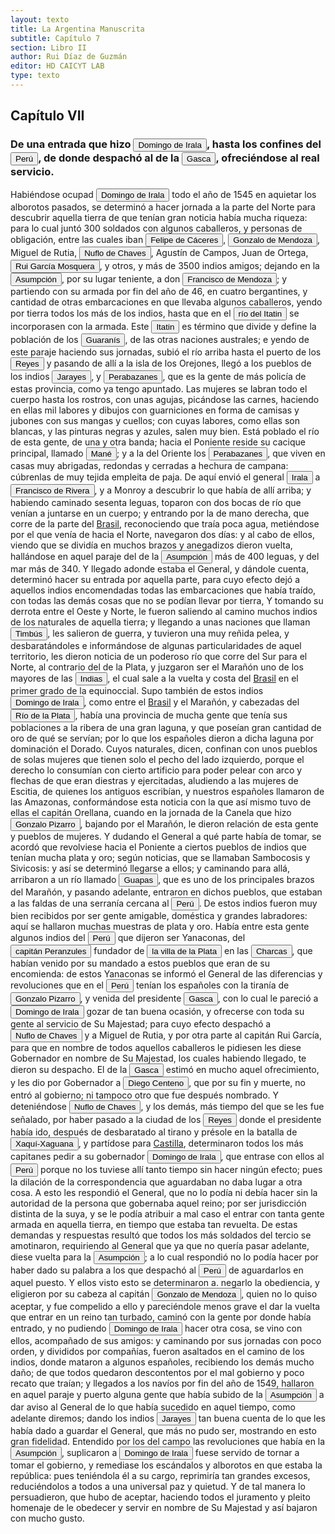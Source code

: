 ```yaml
---
layout: texto
title: La Argentina Manuscrita
subtitle: Capítulo 7
section: Libro II
author: Rui Díaz de Guzmán
editor: HD CAICYT LAB
type: texto
---
```


## Capítulo VII

### De una entrada que hizo <button class="balloon" data-balloon-pos="up" data-balloon-length="large" data-balloon="Domingo Martínez de Irala (Vergara de la Hermandad de Guipúzcoa, Corona de Castilla, 1509 - Asunción del Paraguay, Virreinato del Perú, 3 de octubre de 1556) fue un conquistador, explorador y colonizador español que como lugarteniente de Juan de Ayolas quien lo nombrara interinamente hasta que regresara como teniente de gobernador de La Candelaria en 1537, luego lo sería de hecho, y posteriormente elegido por el pueblo según real cédula, como teniente de gobernador general de Asunción.Ocupó tres veces el cargo de gobernador interino del Río de la Plata y del Paraguay, en los períodos de 1539 a 1542, de 1544 hasta 1548 y por último desde 1549. El emperador Carlos V lo nombraría definitivamente como titular en el cargo gubernamental en el año 1555, que lo ostentaría hasta su fallecimiento.En 1543 fundó en el Chaco Boreal el Puerto de los Reyes, a orillas del río Paraguay y del pantano de los Jarayes, sobre las costas de la laguna La Gaiba. Avellaneda, Mercedes; Perusset, Macarena, &quot;Irala, el primer estratega del Plata&quot;, en Historia Paraguaya. Anuario de la Academia Paraguaya de la Historia, vol. XLVI, 2006, pp. 319-363.Lafuente Machain, Ricardo, El gobernador Domingo de Irala, Asunción, Academia Paraguaya de la Historia, 2005 [1939].">Domingo de Irala</button>, hasta los confines del <a href="https://recogito.pelagios.org/document/wzqxhk0h3vpikm/part/1/edit#6fa27060-60d4-4790-8216-a9d24723ee8b" target="_blank"><button class="balloon" data-balloon-pos="up" data-balloon-length="large" data-balloon="Entendido como virreinato del Perú.">Perú</button></a>, de donde despachó al de la <button class="balloon" data-balloon-pos="up" data-balloon-length="large" data-balloon="Pedro de la Gasca o bien Pedro Lagasca (Navarregadilla de Ávila, Corona de Castilla, agosto de 1493 – Sigüenza de Guadalajara, Corona de España, 13 de noviembre de 1567) era un sacerdote, funcionario, diplomático y militar español del siglo XVI que fue nombrado caballero de la Orden de Santiago y consejero del Tribunal del Santo Oficio. Fue designado en 1546 como presidente de la Real Audiencia de Lima con la misión de acabar con la rebelión de Gonzalo Pizarro en el Virreinato del Perú, cumpliendo cabalmente su cometido, y ha pasado a la historia con el apelativo de Pacificador. Hizo luego un ordenamiento general del territorio y culminó su brillante carrera como obispo de Palencia desde 1550 y luego de Sigüenza desde 1561 hasta su fallecimiento.">Gasca</button>, ofreciéndose al real servicio.


Habiéndose ocupad <button class="balloon" data-balloon-pos="up" data-balloon-length="large" data-balloon="Domingo Martínez de Irala (Vergara de la Hermandad de Guipúzcoa, Corona de Castilla, 1509 - Asunción del Paraguay, Virreinato del Perú, 3 de octubre de 1556) fue un conquistador, explorador y colonizador español que como lugarteniente de Juan de Ayolas quien lo nombrara interinamente hasta que regresara como teniente de gobernador de La Candelaria en 1537, luego lo sería de hecho, y posteriormente elegido por el pueblo según real cédula, como teniente de gobernador general de Asunción.Ocupó tres veces el cargo de gobernador interino del Río de la Plata y del Paraguay, en los períodos de 1539 a 1542, de 1544 hasta 1548 y por último desde 1549. El emperador Carlos V lo nombraría definitivamente como titular en el cargo gubernamental en el año 1555, que lo ostentaría hasta su fallecimiento.En 1543 fundó en el Chaco Boreal el Puerto de los Reyes, a orillas del río Paraguay y del pantano de los Jarayes, sobre las costas de la laguna La Gaiba. Avellaneda, Mercedes; Perusset, Macarena, &quot;Irala, el primer estratega del Plata&quot;, en Historia Paraguaya. Anuario de la Academia Paraguaya de la Historia, vol. XLVI, 2006, pp. 319-363.Lafuente Machain, Ricardo, El gobernador Domingo de Irala, Asunción, Academia Paraguaya de la Historia, 2005 [1939].">Domingo de Irala</button> todo el año de 1545 en aquietar los alborotos pasados, se determinó a hacer jornada a la parte del Norte para descubrir aquella tierra de que tenían gran noticia había mucha riqueza: para lo cual juntó 300 soldados con algunos caballeros, y personas de obligación, entre las cuales iban <button class="balloon" data-balloon-pos="up" data-balloon-length="large" data-balloon="Felipe de Cáceres (n. Madrid, ca. 1538) fueun conquistador, explorador y colonizador español.Se desempeñó como gobernador interino del Ríode la Plata y del Paraguay, con sede en Asunción,entre el 11 de diciembre de 1568 hasta el 14 dejulio de 1572.">Felipe de Cáceres</button>, <button class="balloon" data-balloon-pos="up" data-balloon-length="large" data-balloon="Gonzalo de Mendoza nace en Baeza entre 1511-1515. Muere el 21 de julio de 1558. Parte para el Nuevo Mundo desde el puerto de Sanlúcar de Barrameda en 1535, en la nao capitana La Magdalena, con Pedro de Mendoza, Adelantado del Río de la Plata. Co-fundador de la ciudad de Asunción, en Paraguay, en 1537. Participó como elector en la creación de su cabildo y regimiento, a la vieja usanza de los de las ciudades de Castilla. Participó, entre muchas, en la expedición que, en 1547, partiendo de Asunción para la Sierra de la Plata de los Mayas, abrió el camino hasta el Perú. Fue Gobernador del Río de la Plata tras la muerte de Domingo de Irala, en 1556.">Gonzalo de Mendoza</button>, Miguel de Rutia, <button class="balloon" data-balloon-pos="up" data-balloon-length="large" data-balloon="Ñuflo de Chaves o menos conocido como Nufrio de Chávez (Cáceres de la Extremadura leonesa, Corona de España, 1518 – aldea Mitimi de la laguna de los Xarayes, gobernación de Santa Cruz de la Sierra del Virreinato del Perú, 3 de octubre de 1568) era un explorador y conquistador español, conocido por sus exploraciones del actual territorio del Paraguay y la zona suroriental de la actual Bolivia y por haber fundado la ciudad de Santa Cruz de la Sierra en 1561. Fue el continuador de la política colonizadora de Domingo Martínez de Irala.Su actividad permitió extender la colonización por esas regiones. Fue el primer hombre que atravesó el continente, partiendo del Atlántico al Pacífico, para lograr la conquista del centro de América meridional. Su temprana muerte no supuso la interrupción de la actividad conquistadora de todo el territorio que hoy conforma esa extensa comarca, porque su legado quedó en las gentes de la vieja ciudad, quienes extendieron su cultura por todo lo que hoy se conoce como el Oriente Boliviano.">Nuflo de Chaves</button>, Agustín de Campos, Juan de Ortega, <button class="balloon" data-balloon-pos="up" data-balloon-length="large" data-balloon="Navegante y colonizador español nacido en 1501. Viajó en compañía de Sebastián Caboto. Recorrió el territorio del Paraguay y los términos vecinos y se hizo de grandes riquezas.  Descubrió un gran rio al que llamó Rio de Plata, nombre con que se conoce actualmente y pensó que era el paso para llegar al Gran Mar que estaba al otro lado del extenso territorio: el Oceano Pacífico.">Rui García Mosquera</button>, y otros, y más de 3500 indios amigos; dejando en la <a href="https://recogito.pelagios.org/document/wzqxhk0h3vpikm/part/1/edit#82c53700-12aa-46bf-acfd-746496c3f45f" target="_blank"><button class="balloon" data-balloon-pos="up" data-balloon-length="large" data-balloon="Asunción del Paraguay.">Asumpción</button></a>, por su lugar teniente, a don <button class="balloon" data-balloon-pos="up" data-balloon-length="large" data-balloon="Don Francisco de Mendoza (n. 1515-1547), capitán de la caballería. Sus actuaciones incluyen haber mediado entre Domingo de Irala y Ruiz Galán en 1537 y 1539, participado en la represión del levantamiento de cacique guarambarense Aracaré y ser parte de la facción de Domingo de Irala contra la de Cabeza de Vaca en 1545. De hecho, sirvió como teniente de gobernador bajo su administración cuando Irala condujo una entrada al Chaco en 1547. En esta circunstancia, los partidarios de Cabeza de Vaca recusaron su nombramiento y tras haber instaurado a Diego de Abreu como gobernador, ejecutaron a Mendoza.">Francisco de Mendoza</button>; y partiendo con su armada por fin del año de 46, en cuatro bergantines, y cantidad de otras embarcaciones en que llevaba algunos caballeros, yendo por tierra todos los más de los indios, hasta que en el <a href="https://recogito.pelagios.org/document/wzqxhk0h3vpikm/part/1/edit#70e7dab8-a8de-4d98-8a01-a4e73d452824" target="_blank"><button class="balloon" data-balloon-pos="up" data-balloon-length="large" data-balloon="Itatin. Río que divide los Guaranís de las demás naciones australes. Este río se forma en la cordillera de Amambay, y se pierde en el río Paraguay, al norte del Pan de Azúcar. Azara en sus mapas le da el nombre de Río Blanco, que no corresponde a la palabra guaraní, cuya significación es más bien campo pedregoso. Pero el río ha tomado el nombre del país a que pertenece. Por lo que dice el autor, este río demarcaba el territorio de los Guaranís al norte, y los separaba de los Xarayes u Orejones, cuyo origen era distinto. Esta indicación nos parece exacta, aunque nos falten datos positivos para confirmarla.">río del Itatin</button></a> se incorporasen con la armada. Este <a href="https://recogito.pelagios.org/document/wzqxhk0h3vpikm/part/1/edit#2bc00f4c-1981-4de5-ac8a-aaddb87a3946" target="_blank"><button class="balloon" data-balloon-pos="up" data-balloon-length="large" data-balloon="Itatin. Río que divide los Guaranís de las demás naciones australes. Este río se forma en la cordillera de Amambay, y se pierde en el río Paraguay, al norte del Pan de Azúcar. Azara en sus mapas le da el nombre de Río Blanco, que no corresponde a la palabra guaraní, cuya significación es más bien campo pedregoso. Pero el río ha tomado el nombre del país a que pertenece. Por lo que dice el autor, este río demarcaba el territorio de los Guaranís al norte, y los separaba de los Xarayes u Orejones, cuyo origen era distinto. Esta indicación nos parece exacta, aunque nos falten datos positivos para confirmarla.">Itatin</button></a> es término que divide y define la población de los <button class="balloon" data-balloon-pos="up" data-balloon-length="large" data-balloon="Véase Guaraníes">Guaranís</button>, de las otras naciones australes; e yendo de este paraje haciendo sus jornadas, subió el río arriba hasta el puerto de los <button class="balloon" data-balloon-pos="up" data-balloon-length="large" data-balloon="Este fue un puerto establecido Paraguay arriba en plena laguna de los Xarayes (Gran Pantanal) sobre la entrada del río Cuiabá.">Reyes</button> y pasando de allí a la isla de los Orejones, llegó a los pueblos de los indios <button class="balloon" data-balloon-pos="up" data-balloon-length="large" data-balloon="Xarayes, o Jarayes. Indios del Perú, a 60 leguas arriba de la isla de los Orejones. Gente muy dócil, poblada sobre el río Paraguay; se divide en Perabazanes y Maneses; algunos de sus pueblos tienen hasta 60000 fuegos. Las mujeres son blancas, se labran el cuerpo y el rostro con agujas, y lo pintan con colores negros y azules. Gente muy fiel. Chaves es encargado de fundar un pueblo en su territorio, que dista 300 leguas de la Asumpción, siendo uno de los mejores de aquel país. Tiene un puerto llamado de los Perabazanes. Al norte de la isla de los Orejones o del Paraíso, pretendieron los españoles que existía una gran laguna, en cuyo centro se hallaba un imperio poderoso. Estas ideas eran muy comunes en aquel tiempo: donde no alcanzaba la vista, obraba la imaginación, y lo primero que le ocurría era poblar de naciones opulentas los parajes inaccesibles. El Dorado y los Césares no tuvieron más fundamento que estos juegos de una fantasía acalorada. Sin embargo no deben ponerse en esta categoría a los Xarayes, que aunque distantes de la civilización que le atribuyeron los españoles (porque no es probable que formasen una excepción singular al estado general de cultura de los pueblos vecinos) pueden haber llenado un vacío considerable que quedaba entre los indios del Perú y los del Paraguay. Lo que parece fabuloso es la isla de los Xarayes, siendo opinión muy válida en el día, que ninguna isla habitable se halla en la laguna, o más bien en los bañados de este nombre. La voz Xarayes es una corrupción de çaraibe, que en el idioma guaraní quiere decir &quot;juegan junto&quot;; de çaraí, juego, y béjuntamente.">Jarayes</button>, y <button class="balloon" data-balloon-pos="up" data-balloon-length="large" data-balloon="Perabazanes. Indios Xarayes, del lado de Xerez. Indios del Perú: gente de más policía. Las mujeres se labran el cuerpo y el rostro con agujas; son blancas, y las pinturas que se hacen son negras y azules. Viven en casas muy abrigadas, redondas y cerradas a modo de campanas. Algunos de sus pueblos tienen hasta 60000 casas. El origen que se atribuye a estos indios parece justificado por el uso de picarse el cuerpo, ignorado por los Guaranís, que solo acostumbran pintarse superficialmente. La inmediación en que estaba la parte septentrional del territorio del Paraguay a las fronteras del Perú, puede haber facilitado la emigración de estos pueblos, que la férvida imaginación de los conquistadores transformó después en descendientes de los Incas. Esta indicación está de acuerdo con los límites que el autor de esta historia asigna a la nación guaraní. No deja de ser singular la correspondencia de la forma de sus habitaciones con las de los indios del Paria, de que habla Vespucio en la relación de su primer viaje: &quot;Las habitaciones son comunes a todos, dice este, célebre viajero, y las casas construidas a manera de campanas&quot;. El nombre de Perabazanes, que dieron los Guaranís al país ha bitado por estos indios, indica la dificultad de comunicar con ellos: porque pê, es torcido, rá, señal, baafirmación, ça, ver: esto es &quot;asoman los rastros extraviados&quot;.">Perabazanes</button>, que es la gente de más policía de estas provincia, como ya tengo apuntado. Las mujeres se labran todo el cuerpo hasta los rostros, con unas agujas, picándose las carnes, haciendo en ellas mil labores y dibujos con guarniciones en forma de camisas y jubones con sus mangas y cuellos; con cuyas labores, como ellas son blancas, y las pinturas negras y azules, salen muy bien. Está poblado el río de esta gente, de una y otra banda; hacia el Poniente reside su cacique principal, llamado <button class="balloon" data-balloon-pos="up" data-balloon-length="large" data-balloon="Manés. En la lengua de los Xarayes, quiere decir Señor. Nombre que los Portugueses dan a su cacique. Nombre de un cacique de los Xarayes. El sentido que da el autor a este nombre no corresponde al que tiene en el idioma guaraní, en que mané es&quot;flojo&quot;. Pero es probable que los Xarayes hablasen otro idioma, por ser un pueblo intermedio entre los Guaranís y los Peruanos.">Mané</button>; y a la del Oriente los <button class="balloon" data-balloon-pos="up" data-balloon-length="large" data-balloon="Perabazanes. Indios Xarayes, del lado de Xerez. Indios del Perú: gente de más policía. Las mujeres se labran el cuerpo y el rostro con agujas; son blancas, y las pinturas que se hacen son negras y azules. Viven en casas muy abrigadas, redondas y cerradas a modo de campanas. Algunos de sus pueblos tienen hasta 60000 casas. El origen que se atribuye a estos indios parece justificado por el uso de picarse el cuerpo, ignorado por los Guaranís, que solo acostumbran pintarse superficialmente. La inmediación en que estaba la parte septentrional del territorio del Paraguay a las fronteras del Perú, puede haber facilitado la emigración de estos pueblos, que la férvida imaginación de los conquistadores transformó después en descendientes de los Incas. Esta indicación está de acuerdo con los límites que el autor de esta historia asigna a la nación guaraní. No deja de ser singular la correspondencia de la forma de sus habitaciones con las de los indios del Paria, de que habla Vespucio en la relación de su primer viaje: &quot;Las habitaciones son comunes a todos, dice este, célebre viajero, y las casas construidas a manera de campanas&quot;. El nombre de Perabazanes, que dieron los Guaranís al país ha bitado por estos indios, indica la dificultad de comunicar con ellos: porque pê, es torcido, rá, señal, baafirmación, ça, ver: esto es &quot;asoman los rastros extraviados&quot;.">Perabazanes</button>, que viven en casas muy abrigadas, redondas y cerradas a hechura de campana: cúbrenlas de muy tejida empleita de paja. De aquí envió el general <button class="balloon" data-balloon-pos="up" data-balloon-length="large" data-balloon="Domingo Martínez de Irala (Vergara de la Hermandad de Guipúzcoa, Corona de Castilla, 1509 - Asunción del Paraguay, Virreinato del Perú, 3 de octubre de 1556) fue un conquistador, explorador y colonizador español que como lugarteniente de Juan de Ayolas quien lo nombrara interinamente hasta que regresara como teniente de gobernador de La Candelaria en 1537, luego lo sería de hecho, y posteriormente elegido por el pueblo según real cédula, como teniente de gobernador general de Asunción.Ocupó tres veces el cargo de gobernador interino del Río de la Plata y del Paraguay, en los períodos de 1539 a 1542, de 1544 hasta 1548 y por último desde 1549. El emperador Carlos V lo nombraría definitivamente como titular en el cargo gubernamental en el año 1555, que lo ostentaría hasta su fallecimiento.En 1543 fundó en el Chaco Boreal el Puerto de los Reyes, a orillas del río Paraguay y del pantano de los Jarayes, sobre las costas de la laguna La Gaiba. Avellaneda, Mercedes; Perusset, Macarena, &quot;Irala, el primer estratega del Plata&quot;, en Historia Paraguaya. Anuario de la Academia Paraguaya de la Historia, vol. XLVI, 2006, pp. 319-363.Lafuente Machain, Ricardo, El gobernador Domingo de Irala, Asunción, Academia Paraguaya de la Historia, 2005 [1939].">Irala</button> a <button class="balloon" data-balloon-pos="up" data-balloon-length="large" data-balloon="Rivera (Francisco). Va a descubrir el Marañón: pelea con los Timbús; vuelve a dar cuenta de su expedición.">Francisco de Rivera</button>, y a Monroy a descubrir lo que había de allí arriba; y habiendo caminado sesenta leguas, toparon con dos bocas de río que venían a juntarse en un cuerpo; y entrando por la de mano derecha, que corre de la parte del <a href="https://recogito.pelagios.org/document/wzqxhk0h3vpikm/part/1/edit#7928934b-5bb5-4665-8f0e-31b395425de1" target="_blank">Brasil</a>, reconociendo que traía poca agua, metiéndose por el que venía de hacia el Norte, navegaron dos días: y al cabo de ellos, viendo que se dividía en muchos brazos y anegadizos dieron vuelta, hallándose en aquel paraje del de la <a href="https://recogito.pelagios.org/document/wzqxhk0h3vpikm/part/1/edit#a71ccbb2-fc75-4846-ae68-4aa4e9b03bff" target="_blank"><button class="balloon" data-balloon-pos="up" data-balloon-length="large" data-balloon="Asunción del Paraguay.">Asumpción</button></a> más de 400 leguas, y del mar más de 340. Y llegado adonde estaba el General, y dándole cuenta, determinó hacer su entrada por aquella parte, para cuyo efecto dejó a aquellos indios encomendadas todas las embarcaciones que había traído, con todas las demás cosas que no se podían llevar por tierra, Y tomando su derrota entre el Oeste y Norte, le fueron saliendo al camino muchos indios de los naturales de aquella tierra; y llegando a unas naciones que llaman <button class="balloon" data-balloon-pos="up" data-balloon-length="large" data-balloon="Timbús. Pueblos a 40 leguas de Buenos Aires; afables, y labradores: tienen las narices horadadas, son más de 8000-10. Indios de Santa Fe; gente labradora y de buena índole. Indios que pueblan las orillas del Carcarañal; gente dispuesta y agigantada; reciben a Francisco de Mendoza; levantan las palas de sus buques, una señal de amistad. Indios del Perú; se oponen A los españoles; les dan noticias del Marañón, de la tierra del Dorado, y del país de las Amazonas. Esta costumbre de recibir a un extranjero ha pasado de los salvajes a los pueblos civilizados; porque las tripulaciones de los buques de guerra, cuando se embarca en sus botes algún personaje de distinción, levantan los remos en señal de hospitalidad y de obsequio. Timbú, en el idioma guaraní significa &quot;nariz agujereada.">Timbús</button>, les salieron de guerra, y tuvieron una muy reñida pelea, y desbaratándoles e informándose de algunas particularidades de aquel territorio, les dieron noticia de un poderoso río que corre del Sur para el Norte, al contrario del de la Plata, y juzgaron ser el Marañón uno de los mayores de las <button class="balloon" data-balloon-pos="up" data-balloon-length="large" data-balloon="Las Indias Occidentales, una forma muy extendida de denominar a América en todo el período colonial.">Indias</button>, el cual sale a la vuelta y costa del <a href="https://recogito.pelagios.org/document/wzqxhk0h3vpikm/part/1/edit#52d0012d-2c40-4a95-b768-7fb3096a3ecc" target="_blank">Brasil</a> en el primer grado de la equinoccial. Supo también de estos indios <button class="balloon" data-balloon-pos="up" data-balloon-length="large" data-balloon="Domingo Martínez de Irala (Vergara de la Hermandad de Guipúzcoa, Corona de Castilla, 1509 - Asunción del Paraguay, Virreinato del Perú, 3 de octubre de 1556) fue un conquistador, explorador y colonizador español que como lugarteniente de Juan de Ayolas quien lo nombrara interinamente hasta que regresara como teniente de gobernador de La Candelaria en 1537, luego lo sería de hecho, y posteriormente elegido por el pueblo según real cédula, como teniente de gobernador general de Asunción.Ocupó tres veces el cargo de gobernador interino del Río de la Plata y del Paraguay, en los períodos de 1539 a 1542, de 1544 hasta 1548 y por último desde 1549. El emperador Carlos V lo nombraría definitivamente como titular en el cargo gubernamental en el año 1555, que lo ostentaría hasta su fallecimiento.En 1543 fundó en el Chaco Boreal el Puerto de los Reyes, a orillas del río Paraguay y del pantano de los Jarayes, sobre las costas de la laguna La Gaiba. Avellaneda, Mercedes; Perusset, Macarena, &quot;Irala, el primer estratega del Plata&quot;, en Historia Paraguaya. Anuario de la Academia Paraguaya de la Historia, vol. XLVI, 2006, pp. 319-363.Lafuente Machain, Ricardo, El gobernador Domingo de Irala, Asunción, Academia Paraguaya de la Historia, 2005 [1939].">Domingo de Irala</button>, como entre el <a href="https://recogito.pelagios.org/document/wzqxhk0h3vpikm/part/1/edit#5840b46b-d5ff-4747-9e26-2700f4a9d9f4" target="_blank">Brasil</a> y el Marañón, y cabezadas del <a href="https://recogito.pelagios.org/document/wzqxhk0h3vpikm/part/1/edit#616e891a-f4e1-4027-9115-583e603fcaaf" target="_blank"><button class="balloon" data-balloon-pos="up" data-balloon-length="large" data-balloon="Refiere a la Provincia del Río de la Plata, un espacio creado a partir de las capitulaciones que firmó el primer adelantado Pedro de Mendoza con Carlos I en 1534.La misma limitaba al norte con los territorios otorgados a Diego de Almagro, ocupando una franja que se extendería entre el Mar del Sur y el Mar Océano Austral. La exploración y ocupación efectiva del terreno delimitarían el espacio de la provincia del Río de la Plata al sector atlántico y específicamente, al eje fluvial Paraná-Plata">Río de la Plata</button></a>, había una provincia de mucha gente que tenía sus poblaciones a la ribera de una gran laguna, y que poseían gran cantidad de oro de qué se servían; por lo que los españoles dieron a dicha laguna por dominación el Dorado. Cuyos naturales, dicen, confinan con unos pueblos de solas mujeres que tienen solo el pecho del lado izquierdo, porque el derecho lo consumían con cierto artificio para poder pelear con arco y flechas de que eran diestras y ejercitadas, aludiendo a las mujeres de Escitia, de quienes los antiguos escribían, y nuestros españoles llamaron de las Amazonas, conformándose esta noticia con la que así mismo tuvo de ellas el capitán Orellana, cuando en la jornada de la Canela que hizo <button class="balloon" data-balloon-pos="up" data-balloon-length="large" data-balloon="Pizarro (Gonzalo). Tuvo noticia de las Amazonas. Tirano del Perú, derrotado en Xaqui-xaguana.">Gonzalo Pizarro</button>, bajando por el Marañón, le dieron relación de esta gente y pueblos de mujeres. Y dudando el General a qué parte había de tomar, se acordó que revolviese hacia el Poniente a ciertos pueblos de indios que tenían mucha plata y oro; según noticias, que se llamaban <persName xml:id="recogito-b272a683-10cf-4dae-9b26-33c8a464e166" ana="tribe">Sambocosis</persName> y <persName xml:id="recogito-e59044d3-2cac-4d7a-8053-750f53a5a4ff" ana="tribe">Sivicosis</persName>: y así se determinó llegarse a ellos; y caminando para allá, arribaron a un río llamado <a href="https://recogito.pelagios.org/document/wzqxhk0h3vpikm/part/1/edit#655b8181-8615-483e-83b1-699c940bd030" target="_blank"><button class="balloon" data-balloon-pos="up" data-balloon-length="large" data-balloon="Río llamado Guapay, o Guarapay, río a 20 leguas de la ciudad de San Lorenzo, en Santa Cruz de la Sierra.">Guapas</button></a>, que es uno de los principales brazos del Marañón, y pasando adelante, entraron en dichos pueblos, que estaban a las faldas de una serranía cercana al <a href="https://recogito.pelagios.org/document/wzqxhk0h3vpikm/part/1/edit#bf011369-f062-4743-9250-aa85d23eb6e5" target="_blank"><button class="balloon" data-balloon-pos="up" data-balloon-length="large" data-balloon="Entendido como virreinato del Perú.">Perú</button></a>. De estos indios fueron muy bien recibidos por ser gente amigable, doméstica y grandes labradores: aquí se hallaron muchas muestras de plata y oro. Había entre esta gente algunos indios del <a href="https://recogito.pelagios.org/document/wzqxhk0h3vpikm/part/1/edit#9fb98560-a370-4e32-8e35-934a86972966" target="_blank"><button class="balloon" data-balloon-pos="up" data-balloon-length="large" data-balloon="Entendido como virreinato del Perú.">Perú</button></a> que dijeron ser <persName xml:id="recogito-2441423e-48dc-4c96-bfc4-528f20c3d6e7" ana="tribe">Yanaconas</persName>, del <button class="balloon" data-balloon-pos="up" data-balloon-length="large" data-balloon="Peranzules. Fundador de la ciudad de la Plata. Su verdadero nombre era Pedro Anzures, natural de Cisneros, que por orden de Pizarro fundó en 1539 la ciudad de la Plata.">capitán Peranzules</button> fundador de <a href="https://recogito.pelagios.org/document/wzqxhk0h3vpikm/part/1/edit#9ba09a05-21d9-4e0a-842d-36444decd6a1" target="_blank"><button class="balloon" data-balloon-pos="up" data-balloon-length="large" data-balloon="La provincia de Charcas, cuyos límites se superponen con la Audiencia de Charchas, tenía su sede en Sucre (Ciudad de la Plata, 1538).">la villa de la Plata</button></a> en las <a href="https://recogito.pelagios.org/document/wzqxhk0h3vpikm/part/1/edit#545d75d8-b265-4cf7-a84a-0839c938ead6" target="_blank"><button class="balloon" data-balloon-pos="up" data-balloon-length="large" data-balloon="Refiere a la provincia de Charcas, provincia de los Charcas o bien gobernación de Charcas fue un territorio ultramarino integrante del Imperio español que formó parte del gran Virreinato del Perú hasta 1776 y que luego pasó al nuevo Virreinato del Río de la Plata. La provincia de Charcas, cuyos límites se superponen con la Audiencia de Charchas, tenía su sede en Sucre (Ciudad de la Plata, 1538).">Charcas</button></a>, que habían venido por su mandado a estos pueblos que eran de su encomienda: de estos <persName xml:id="recogito-0365a535-99d3-49fe-99e5-ea348b4e732d" ana="tribe">Yanaconas</persName> se informó el General de las diferencias y revoluciones que en el <a href="https://recogito.pelagios.org/document/wzqxhk0h3vpikm/part/1/edit#9a26cf01-3198-4819-9283-c0d206cf5ea6" target="_blank"><button class="balloon" data-balloon-pos="up" data-balloon-length="large" data-balloon="Entendido como virreinato del Perú.">Perú</button></a> tenían los españoles con la tiranía de <button class="balloon" data-balloon-pos="up" data-balloon-length="large" data-balloon="Pizarro (Gonzalo). Tuvo noticia de las Amazonas. Tirano del Perú, derrotado en Xaqui-xaguana.">Gonzalo Pizarro</button>, y venida del presidente <button class="balloon" data-balloon-pos="up" data-balloon-length="large" data-balloon="Pedro de la Gasca o bien Pedro Lagasca (Navarregadilla de Ávila, Corona de Castilla, agosto de 1493 – Sigüenza de Guadalajara, Corona de España, 13 de noviembre de 1567) era un sacerdote, funcionario, diplomático y militar español del siglo XVI que fue nombrado caballero de la Orden de Santiago y consejero del Tribunal del Santo Oficio. Fue designado en 1546 como presidente de la Real Audiencia de Lima con la misión de acabar con la rebelión de Gonzalo Pizarro en el Virreinato del Perú, cumpliendo cabalmente su cometido, y ha pasado a la historia con el apelativo de Pacificador. Hizo luego un ordenamiento general del territorio y culminó su brillante carrera como obispo de Palencia desde 1550 y luego de Sigüenza desde 1561 hasta su fallecimiento.">Gasca</button>, con lo cual le pareció a <button class="balloon" data-balloon-pos="up" data-balloon-length="large" data-balloon="Domingo Martínez de Irala (Vergara de la Hermandad de Guipúzcoa, Corona de Castilla, 1509 - Asunción del Paraguay, Virreinato del Perú, 3 de octubre de 1556) fue un conquistador, explorador y colonizador español que como lugarteniente de Juan de Ayolas quien lo nombrara interinamente hasta que regresara como teniente de gobernador de La Candelaria en 1537, luego lo sería de hecho, y posteriormente elegido por el pueblo según real cédula, como teniente de gobernador general de Asunción.Ocupó tres veces el cargo de gobernador interino del Río de la Plata y del Paraguay, en los períodos de 1539 a 1542, de 1544 hasta 1548 y por último desde 1549. El emperador Carlos V lo nombraría definitivamente como titular en el cargo gubernamental en el año 1555, que lo ostentaría hasta su fallecimiento.En 1543 fundó en el Chaco Boreal el Puerto de los Reyes, a orillas del río Paraguay y del pantano de los Jarayes, sobre las costas de la laguna La Gaiba. Avellaneda, Mercedes; Perusset, Macarena, &quot;Irala, el primer estratega del Plata&quot;, en Historia Paraguaya. Anuario de la Academia Paraguaya de la Historia, vol. XLVI, 2006, pp. 319-363.Lafuente Machain, Ricardo, El gobernador Domingo de Irala, Asunción, Academia Paraguaya de la Historia, 2005 [1939].">Domingo de Irala</button> gozar de tan buena ocasión, y ofrecerse con toda su gente al servicio de Su Majestad; para cuyo efecto despachó a <button class="balloon" data-balloon-pos="up" data-balloon-length="large" data-balloon="Ñuflo de Chaves o menos conocido como Nufrio de Chávez (Cáceres de la Extremadura leonesa, Corona de España, 1518 – aldea Mitimi de la laguna de los Xarayes, gobernación de Santa Cruz de la Sierra del Virreinato del Perú, 3 de octubre de 1568) era un explorador y conquistador español, conocido por sus exploraciones del actual territorio del Paraguay y la zona suroriental de la actual Bolivia y por haber fundado la ciudad de Santa Cruz de la Sierra en 1561. Fue el continuador de la política colonizadora de Domingo Martínez de Irala.Su actividad permitió extender la colonización por esas regiones. Fue el primer hombre que atravesó el continente, partiendo del Atlántico al Pacífico, para lograr la conquista del centro de América meridional. Su temprana muerte no supuso la interrupción de la actividad conquistadora de todo el territorio que hoy conforma esa extensa comarca, porque su legado quedó en las gentes de la vieja ciudad, quienes extendieron su cultura por todo lo que hoy se conoce como el Oriente Boliviano.">Nuflo de Chaves</button> y a Miguel de Rutia, y por otra parte al capitán Rui García, para que en nombre de todos aquellos caballeros le pidiesen les diese Gobernador en nombre de Su Majestad, los cuales habiendo llegado, te dieron su despacho. El de la <button class="balloon" data-balloon-pos="up" data-balloon-length="large" data-balloon="Pedro de la Gasca o bien Pedro Lagasca (Navarregadilla de Ávila, Corona de Castilla, agosto de 1493 – Sigüenza de Guadalajara, Corona de España, 13 de noviembre de 1567) era un sacerdote, funcionario, diplomático y militar español del siglo XVI que fue nombrado caballero de la Orden de Santiago y consejero del Tribunal del Santo Oficio. Fue designado en 1546 como presidente de la Real Audiencia de Lima con la misión de acabar con la rebelión de Gonzalo Pizarro en el Virreinato del Perú, cumpliendo cabalmente su cometido, y ha pasado a la historia con el apelativo de Pacificador. Hizo luego un ordenamiento general del territorio y culminó su brillante carrera como obispo de Palencia desde 1550 y luego de Sigüenza desde 1561 hasta su fallecimiento.">Gasca</button> estimó en mucho aquel ofrecimiento, y les dio por Gobernador a <button class="balloon" data-balloon-pos="up" data-balloon-length="large" data-balloon="Centeno (Diego). Es derrotado en Pocona; se esconde en una cueva, donde vive mucho tiempo. Es nombrado Gobernador por el Presidente de la Gasca, y muere antes de recibirse del mando.">Diego Centeno</button>, que por su fin y muerte, no entró al gobierno; ni tampoco otro que fue después nombrado. Y deteniéndose <button class="balloon" data-balloon-pos="up" data-balloon-length="large" data-balloon="Ñuflo de Chaves o menos conocido como Nufrio de Chávez (Cáceres de la Extremadura leonesa, Corona de España, 1518 – aldea Mitimi de la laguna de los Xarayes, gobernación de Santa Cruz de la Sierra del Virreinato del Perú, 3 de octubre de 1568) era un explorador y conquistador español, conocido por sus exploraciones del actual territorio del Paraguay y la zona suroriental de la actual Bolivia y por haber fundado la ciudad de Santa Cruz de la Sierra en 1561. Fue el continuador de la política colonizadora de Domingo Martínez de Irala.Su actividad permitió extender la colonización por esas regiones. Fue el primer hombre que atravesó el continente, partiendo del Atlántico al Pacífico, para lograr la conquista del centro de América meridional. Su temprana muerte no supuso la interrupción de la actividad conquistadora de todo el territorio que hoy conforma esa extensa comarca, porque su legado quedó en las gentes de la vieja ciudad, quienes extendieron su cultura por todo lo que hoy se conoce como el Oriente Boliviano.">Nuflo de Chaves</button>, y los demás, más tiempo del que se les fue señalado, por haber pasado a la ciudad de los <a href="https://recogito.pelagios.org/document/wzqxhk0h3vpikm/part/1/edit#64947e30-0ef1-4fc4-b45c-658c60fa3625" target="_blank"><button class="balloon" data-balloon-pos="up" data-balloon-length="large" data-balloon="Este fue un puerto establecido Paraguay arriba en plena laguna de los Xarayes (Gran Pantanal) sobre la entrada del río Cuiabá.">Reyes</button></a> donde el presidente había ido, después de desbaratado al tirano y présole en la batalla de <button class="balloon" data-balloon-pos="up" data-balloon-length="large" data-balloon="Xaqui-xaguana. Lugar donde el Presidente La Gasca derrotó e hizo prisionero a Gonzalo de Pizarro. Campo célebre en la historia antigua y moderna del Perú, y en donde en varias épocas corrieron raudales de sangre. Dista cerca de cuatro leguas del Cuzco, a corta distancia del paraje, donde el Inca Viracocha obtuvo un célebre triunfa sobre los indios rebeldes, de los cuales perecieron 30000 en un sólo día. La sangre llenó el estero de un torrente, lo que hizo dar a este campo el nombre de Yahur pampa: &quot;campo de sangre&quot;. Este mismo sitio presenció el suplicio de los próceres y parientes del Inca Huascar, y poco después la derrota y la muerte de Gonzalo Pizarro y de sus caudillos. Este nombre debe escribirse Sacsahuana, que en el idioma quecchua significa &quot;campo del escarmiento&quot;; de sacsa, monte o médano, y huana, castigo.">Xaquí-Xaguana</button>, y partídose para <a href="https://recogito.pelagios.org/document/wzqxhk0h3vpikm/part/1/edit#17424560-3f4b-48e2-ad8b-378647b415b5" target="_blank">Castilla</a>, determinaron todos los más capitanes pedir a su gobernador <button class="balloon" data-balloon-pos="up" data-balloon-length="large" data-balloon="Domingo Martínez de Irala (Vergara de la Hermandad de Guipúzcoa, Corona de Castilla, 1509 - Asunción del Paraguay, Virreinato del Perú, 3 de octubre de 1556) fue un conquistador, explorador y colonizador español que como lugarteniente de Juan de Ayolas quien lo nombrara interinamente hasta que regresara como teniente de gobernador de La Candelaria en 1537, luego lo sería de hecho, y posteriormente elegido por el pueblo según real cédula, como teniente de gobernador general de Asunción.Ocupó tres veces el cargo de gobernador interino del Río de la Plata y del Paraguay, en los períodos de 1539 a 1542, de 1544 hasta 1548 y por último desde 1549. El emperador Carlos V lo nombraría definitivamente como titular en el cargo gubernamental en el año 1555, que lo ostentaría hasta su fallecimiento.En 1543 fundó en el Chaco Boreal el Puerto de los Reyes, a orillas del río Paraguay y del pantano de los Jarayes, sobre las costas de la laguna La Gaiba. Avellaneda, Mercedes; Perusset, Macarena, &quot;Irala, el primer estratega del Plata&quot;, en Historia Paraguaya. Anuario de la Academia Paraguaya de la Historia, vol. XLVI, 2006, pp. 319-363.Lafuente Machain, Ricardo, El gobernador Domingo de Irala, Asunción, Academia Paraguaya de la Historia, 2005 [1939].">Domingo de Irala</button>, que entrase con ellos al <a href="https://recogito.pelagios.org/document/wzqxhk0h3vpikm/part/1/edit#5085358e-d4a3-41fe-a243-c2e263c05f36" target="_blank"><button class="balloon" data-balloon-pos="up" data-balloon-length="large" data-balloon="Entendido como virreinato del Perú.">Perú</button></a> porque no los tuviese allí tanto tiempo sin hacer ningún efecto; pues la dilación de la correspondencia que aguardaban no daba lugar a otra cosa. A esto les respondió el General, que no lo podía ni debía hacer sin la autoridad de la persona que gobernaba aquel reino; por ser jurisdicción distinta de la suya, y se le podía atribuir a mal caso el entrar con tanta gente armada en aquella tierra, en tiempo que estaba tan revuelta. De estas demandas y respuestas resultó que todos los más soldados del tercio se amotinaron, requiriendo al General que ya que no quería pasar adelante, diese vuelta para la <a href="https://recogito.pelagios.org/document/wzqxhk0h3vpikm/part/1/edit#12c27624-ea8b-4247-9e0d-8bc7d2e72f67" target="_blank"><button class="balloon" data-balloon-pos="up" data-balloon-length="large" data-balloon="Asunción del Paraguay.">Asumpción</button></a>; a lo cual respondió no lo podía hacer por haber dado su palabra a los que despachó al <a href="https://recogito.pelagios.org/document/wzqxhk0h3vpikm/part/1/edit#d4e2d59f-42fb-4c1e-8ec4-0295e61b1fd6" target="_blank"><button class="balloon" data-balloon-pos="up" data-balloon-length="large" data-balloon="Entendido como virreinato del Perú.">Perú</button></a> de aguardarlos en aquel puesto. Y ellos visto esto se determinaron a. negarlo la obediencia, y eligieron por su cabeza al capitán <button class="balloon" data-balloon-pos="up" data-balloon-length="large" data-balloon="Gonzalo de Mendoza nace en Baeza entre 1511-1515. Muere el 21 de julio de 1558. Parte para el Nuevo Mundo desde el puerto de Sanlúcar de Barrameda en 1535, en la nao capitana La Magdalena, con Pedro de Mendoza, Adelantado del Río de la Plata. Co-fundador de la ciudad de Asunción, en Paraguay, en 1537. Participó como elector en la creación de su cabildo y regimiento, a la vieja usanza de los de las ciudades de Castilla. Participó, entre muchas, en la expedición que, en 1547, partiendo de Asunción para la Sierra de la Plata de los Mayas, abrió el camino hasta el Perú. Fue Gobernador del Río de la Plata tras la muerte de Domingo de Irala, en 1556.">Gonzalo de Mendoza</button>, quien no lo quiso aceptar, y fue compelido a ello y pareciéndole menos grave el dar la vuelta que entrar en un reino tan turbado, caminó con la gente por donde había entrado, y no pudiendo <button class="balloon" data-balloon-pos="up" data-balloon-length="large" data-balloon="Domingo Martínez de Irala (Vergara de la Hermandad de Guipúzcoa, Corona de Castilla, 1509 - Asunción del Paraguay, Virreinato del Perú, 3 de octubre de 1556) fue un conquistador, explorador y colonizador español que como lugarteniente de Juan de Ayolas quien lo nombrara interinamente hasta que regresara como teniente de gobernador de La Candelaria en 1537, luego lo sería de hecho, y posteriormente elegido por el pueblo según real cédula, como teniente de gobernador general de Asunción.Ocupó tres veces el cargo de gobernador interino del Río de la Plata y del Paraguay, en los períodos de 1539 a 1542, de 1544 hasta 1548 y por último desde 1549. El emperador Carlos V lo nombraría definitivamente como titular en el cargo gubernamental en el año 1555, que lo ostentaría hasta su fallecimiento.En 1543 fundó en el Chaco Boreal el Puerto de los Reyes, a orillas del río Paraguay y del pantano de los Jarayes, sobre las costas de la laguna La Gaiba. Avellaneda, Mercedes; Perusset, Macarena, &quot;Irala, el primer estratega del Plata&quot;, en Historia Paraguaya. Anuario de la Academia Paraguaya de la Historia, vol. XLVI, 2006, pp. 319-363.Lafuente Machain, Ricardo, El gobernador Domingo de Irala, Asunción, Academia Paraguaya de la Historia, 2005 [1939].">Domingo de Irala</button> hacer otra cosa, se vino con ellos, acompañado de sus amigos: y caminando por sus jornadas con poco orden, y divididos por compañías, fueron asaltados en el camino de los indios, donde mataron a algunos españoles, recibiendo los demás mucho daño; de que todos quedaron descontentos por el mal gobierno y poco recato que traían; y llegados a los navíos por fin del año de 1549, hallaron en aquel paraje y puerto alguna gente que había subido de la <a href="https://recogito.pelagios.org/document/wzqxhk0h3vpikm/part/1/edit#3c42c9cb-dc4f-42ca-95ab-ae9c04269528" target="_blank"><button class="balloon" data-balloon-pos="up" data-balloon-length="large" data-balloon="Asunción del Paraguay.">Asumpción</button></a> a dar aviso al General de lo que había sucedido en aquel tiempo, como adelante diremos; dando los indios <button class="balloon" data-balloon-pos="up" data-balloon-length="large" data-balloon="Xarayes, o Jarayes. Indios del Perú, a 60 leguas arriba de la isla de los Orejones. Gente muy dócil, poblada sobre el río Paraguay; se divide en Perabazanes y Maneses; algunos de sus pueblos tienen hasta 60000 fuegos. Las mujeres son blancas, se labran el cuerpo y el rostro con agujas, y lo pintan con colores negros y azules. Gente muy fiel. Chaves es encargado de fundar un pueblo en su territorio, que dista 300 leguas de la Asumpción, siendo uno de los mejores de aquel país. Tiene un puerto llamado de los Perabazanes. Al norte de la isla de los Orejones o del Paraíso, pretendieron los españoles que existía una gran laguna, en cuyo centro se hallaba un imperio poderoso. Estas ideas eran muy comunes en aquel tiempo: donde no alcanzaba la vista, obraba la imaginación, y lo primero que le ocurría era poblar de naciones opulentas los parajes inaccesibles. El Dorado y los Césares no tuvieron más fundamento que estos juegos de una fantasía acalorada. Sin embargo no deben ponerse en esta categoría a los Xarayes, que aunque distantes de la civilización que le atribuyeron los españoles (porque no es probable que formasen una excepción singular al estado general de cultura de los pueblos vecinos) pueden haber llenado un vacío considerable que quedaba entre los indios del Perú y los del Paraguay. Lo que parece fabuloso es la isla de los Xarayes, siendo opinión muy válida en el día, que ninguna isla habitable se halla en la laguna, o más bien en los bañados de este nombre. La voz Xarayes es una corrupción de çaraibe, que en el idioma guaraní quiere decir &quot;juegan junto&quot;; de çaraí, juego, y béjuntamente.">Jarayes</button> tan buena cuenta de lo que les había dado a guardar el General, que más no pudo ser, mostrando en esto gran fidelidad. Entendido por los del campo las revoluciones que había en la <a href="https://recogito.pelagios.org/document/wzqxhk0h3vpikm/part/1/edit#096f3ca6-3d89-461f-b2dc-a644a92af9dc" target="_blank"><button class="balloon" data-balloon-pos="up" data-balloon-length="large" data-balloon="Asunción del Paraguay.">Asumpción</button></a>, suplicaron a <button class="balloon" data-balloon-pos="up" data-balloon-length="large" data-balloon="Domingo Martínez de Irala (Vergara de la Hermandad de Guipúzcoa, Corona de Castilla, 1509 - Asunción del Paraguay, Virreinato del Perú, 3 de octubre de 1556) fue un conquistador, explorador y colonizador español que como lugarteniente de Juan de Ayolas quien lo nombrara interinamente hasta que regresara como teniente de gobernador de La Candelaria en 1537, luego lo sería de hecho, y posteriormente elegido por el pueblo según real cédula, como teniente de gobernador general de Asunción.Ocupó tres veces el cargo de gobernador interino del Río de la Plata y del Paraguay, en los períodos de 1539 a 1542, de 1544 hasta 1548 y por último desde 1549. El emperador Carlos V lo nombraría definitivamente como titular en el cargo gubernamental en el año 1555, que lo ostentaría hasta su fallecimiento.En 1543 fundó en el Chaco Boreal el Puerto de los Reyes, a orillas del río Paraguay y del pantano de los Jarayes, sobre las costas de la laguna La Gaiba. Avellaneda, Mercedes; Perusset, Macarena, &quot;Irala, el primer estratega del Plata&quot;, en Historia Paraguaya. Anuario de la Academia Paraguaya de la Historia, vol. XLVI, 2006, pp. 319-363.Lafuente Machain, Ricardo, El gobernador Domingo de Irala, Asunción, Academia Paraguaya de la Historia, 2005 [1939].">Domingo de Irala</button> fuese servido de tornar a tomar el gobierno, y remediase los escándalos y alborotos en que estaba la república: pues teniéndola él a su cargo, reprimiría tan grandes excesos, reduciéndolos a todos a una universal paz y quietud. Y de tal manera lo persuadieron, que hubo de aceptar, haciendo todos el juramento y pleito homenaje de le obedecer y servir en nombre de Su Majestad y así bajaron con mucho gusto.